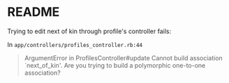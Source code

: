 # README

Trying to edit next of kin through profile's controller fails:

In `app/controllers/profiles_controller.rb:44`

> ArgumentError in ProfilesController#update
> Cannot build association `next_of_kin'. Are you trying to build a polymorphic one-to-one association?
